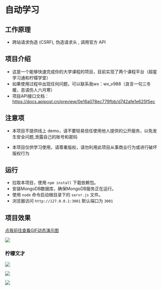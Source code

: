 # 自动学习

## 工作原理

- 跨站请求伪造 (CSRF), 伪造请求头 , 调用官方 API

## 项目介绍

- 这是一个能够快速完成你的大学课程的项目，目前实现了两个课程平台（超星学习通和柠檬学堂）
- 如果使用过程中出现任何问题，可以联系我wx：wx_v988（良言一句三冬暖，恶语伤人六月寒）
- 项目API接口文档：https://docs.apipost.cn/preview/0e16a078ec779fbb/d742afe1e625f5ec

## 注意项

- 本项目不提供线上 demo，请不要轻易信任使用他人提供的公开服务，以免发生安全问题,泄露自己的账号和密码

- 本项目仅供学习使用，请尊重版权，请勿利用此项目从事商业行为或进行破坏版权行为

## 运行

- 拉取本项目，使用 `npm install` 下载依赖包。
- 安装MongoDB数据库，确保MongoDB服务正在运行。
- 使用 `node` 命令启动根目录下的 `servr.js` 文件。
- 浏览器访问 `http://127.0.0.1:3001`  默认端口为 `3001`


## 项目效果

[点我前往查看GIF动态演示图](http://www.wgudu.com/wp-content/uploads/Rec-0002.gif)

![](./upload/img.jpg)

### 柠檬文才

![](./upload/new_01.jpg)

![](./upload/new_02.jpg)

![](./upload/new_03.jpg)